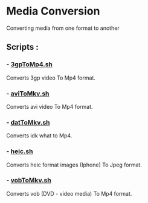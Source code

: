 # Media Conversion

Converting media from one format to another

## Scripts :

### - [3gpToMp4.sh](./3gpToMp4.sh)

Converts 3gp video To Mp4 format.

### - [aviToMkv.sh](./aviToMkv.sh)

Converts avi video To Mp4 format.

### - [datToMkv.sh](./datToMkv.sh)

Converts idk what to Mp4.

### - [heic.sh](./heic.sh)

Converts heic format images (Iphone) To Jpeg format.

### - [vobToMkv.sh](./vobToMkv.sh)

Converts vob (DVD - video media) To Mp4 format.
